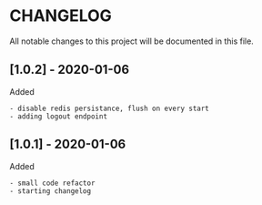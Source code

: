 CHANGELOG
=========


All notable changes to this project will be documented in this file.


[1.0.2] - 2020-01-06
--------------------
Added

	- disable redis persistance, flush on every start
	- adding logout endpoint


[1.0.1] - 2020-01-06
--------------------

Added

	- small code refactor
	- starting changelog
